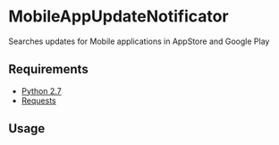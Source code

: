 MobileAppUpdateNotificator
==========================

Searches updates for Mobile applications in AppStore and Google Play

## Requirements
* [Python 2.7](http://www.python.org)
* [Requests](http://docs.python-requests.org/en/latest/)

## Usage

